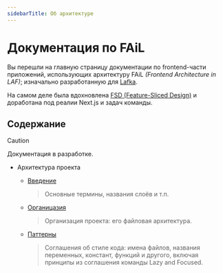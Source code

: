 ```yaml
---
sidebarTitle: Об архитектуре
---
```


# Документация по FAiL

Вы перешли на главную страницу документации по frontend-части
приложений, использующих архитектуру FAiL _(Frontend Architecture in
LAF)_; изначально разработанную для
[Lafka](https://github.com/Lazy-And-Focused/lafka).

На самом деле была вдохновлена
[FSD (Feature-Sliced Design)](https://feature-sliced.design/) и
доработана под реалии Next.js и задач команды.

## Содержание

<!-- prettier-ignore -->
> [!CAUTION]
>
> Документация в разработке.

- Архитектура проекта
  - [Введение](/architectures/fail/introduction.md)

    > Основные термины, названия слоёв и т.п.

  - [Органицазия](/architectures/fail/organization.md)

    > Организация проекта: его файловая архитектура.

  - [Паттерны](/architectures/fail/patterns.mdx)

    > Соглашения об стиле кода: имена файлов, названия переменных,
    > констант, функций и другого, включая принципы из соглашения
    > команды Lazy and Focused.
